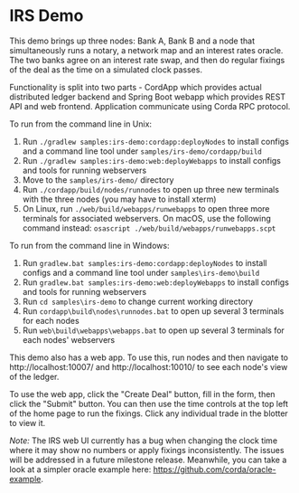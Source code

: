 # IRS Demo

This demo brings up three nodes: Bank A, Bank B and a node that simultaneously runs a notary, a network map and an 
interest rates oracle. The two banks agree on an interest rate swap, and then do regular fixings of the deal as the 
time on a simulated clock passes.

Functionality is split into two parts - CordApp which provides actual distributed ledger backend and Spring Boot 
webapp which provides REST API and web frontend. Application communicate using Corda RPC protocol.

To run from the command line in Unix:
1. Run ``./gradlew samples:irs-demo:cordapp:deployNodes`` to install configs and a command line tool under 
   ``samples/irs-demo/cordapp/build``
2. Run ``./gradlew samples:irs-demo:web:deployWebapps`` to install configs and tools for running webservers
3. Move to the ``samples/irs-demo/`` directory
4. Run ``./cordapp/build/nodes/runnodes`` to open up three new terminals with the three nodes (you may have to install xterm)
5. On Linux, run ``./web/build/webapps/runwebapps`` to open three more terminals for associated webservers. On macOS,
   use the following command instead: ``osascript ./web/build/webapps/runwebapps.scpt``

To run from the command line in Windows:

1. Run ``gradlew.bat samples:irs-demo:cordapp:deployNodes`` to install configs and a command line tool under 
   ``samples\irs-demo\build``
2. Run ``gradlew.bat samples:irs-demo:web:deployWebapps`` to install configs and tools for running webservers
3. Run ``cd samples\irs-demo`` to change current working directory
4. Run ``cordapp\build\nodes\runnodes.bat`` to open up several 3 terminals for each nodes
5. Run ``web\build\webapps\webapps.bat`` to open up several 3 terminals for each nodes' webservers

This demo also has a web app. To use this, run nodes and then navigate to http://localhost:10007/ and 
http://localhost:10010/ to see each node's view of the ledger.

To use the web app, click the "Create Deal" button, fill in the form, then click the "Submit" button. You can then use 
the time controls at the top left of the home page to run the fixings. Click any individual trade in the blotter to 
view it.

*Note:* The IRS web UI currently has a bug when changing the clock time where it may show no numbers or apply fixings 
inconsistently. The issues will be addressed in a future milestone release. Meanwhile, you can take a look at a simpler 
oracle example here: https://github.com/corda/oracle-example.
